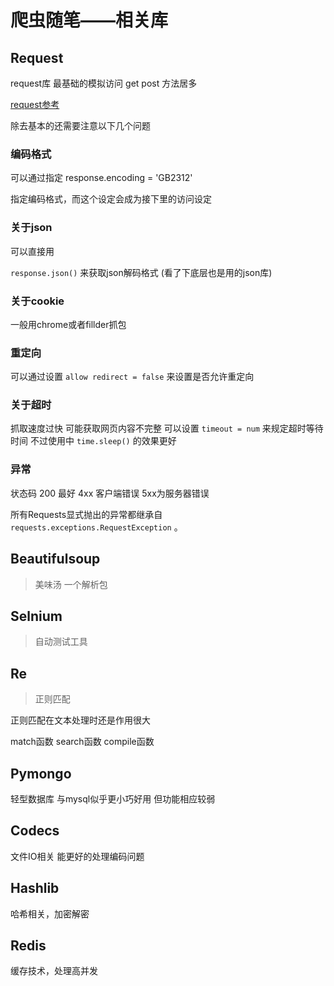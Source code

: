 # 爬虫随笔——相关库

## Request

request库 最基础的模拟访问 get post 方法居多

[request参考](http://docs.python-requests.org/zh_CN/latest/user/quickstart.html)

除去基本的还需要注意以下几个问题

### 编码格式

可以通过指定 
response.encoding = 'GB2312'

指定编码格式，而这个设定会成为接下里的访问设定

### 关于json

可以直接用

`response.json()` 来获取json解码格式 (看了下底层也是用的json库)

### 关于cookie

一般用chrome或者fillder抓包

### 重定向

可以通过设置 `allow redirect = false` 来设置是否允许重定向

### 关于超时

抓取速度过快 可能获取网页内容不完整 可以设置 `timeout = num` 来规定超时等待时间 不过使用中 `time.sleep()` 的效果更好

### 异常

状态码 200 最好 4xx 客户端错误 5xx为服务器错误

所有Requests显式抛出的异常都继承自 `requests.exceptions.RequestException` 。

## Beautifulsoup

> 美味汤 一个解析包 

## Selnium

> 自动测试工具

## Re

> 正则匹配

正则匹配在文本处理时还是作用很大

match函数 search函数 compile函数

## Pymongo

轻型数据库 与mysql似乎更小巧好用 但功能相应较弱

## Codecs

文件IO相关 能更好的处理编码问题

## Hashlib

哈希相关，加密解密

## Redis

缓存技术，处理高并发

## 